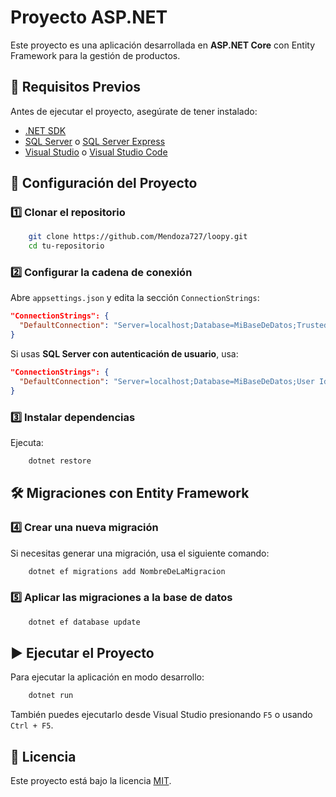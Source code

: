 # Proyecto ASP.NET

Este proyecto es una aplicación desarrollada en **ASP.NET Core** con Entity Framework para la gestión de productos.

## 📌 Requisitos Previos

Antes de ejecutar el proyecto, asegúrate de tener instalado:

- [.NET SDK](https://dotnet.microsoft.com/en-us/download)
- [SQL Server](https://www.microsoft.com/en-us/sql-server/sql-server-downloads) o [SQL Server Express](https://www.microsoft.com/en-us/sql-server/sql-server-downloads)
- [Visual Studio](https://visualstudio.microsoft.com/) o [Visual Studio Code](https://code.visualstudio.com/)

## 🚀 Configuración del Proyecto

### 1️⃣ Clonar el repositorio
```sh
    git clone https://github.com/Mendoza727/loopy.git
    cd tu-repositorio
```

### 2️⃣ Configurar la cadena de conexión
Abre `appsettings.json` y edita la sección `ConnectionStrings`:
```json
"ConnectionStrings": {
  "DefaultConnection": "Server=localhost;Database=MiBaseDeDatos;Trusted_Connection=True;"
}
```
Si usas **SQL Server con autenticación de usuario**, usa:
```json
"ConnectionStrings": {
  "DefaultConnection": "Server=localhost;Database=MiBaseDeDatos;User Id=tu_usuario;Password=tu_contraseña;"
}
```

### 3️⃣ Instalar dependencias
Ejecuta:
```sh
    dotnet restore
```

## 🛠️ Migraciones con Entity Framework

### 4️⃣ Crear una nueva migración
Si necesitas generar una migración, usa el siguiente comando:
```sh
    dotnet ef migrations add NombreDeLaMigracion
```

### 5️⃣ Aplicar las migraciones a la base de datos
```sh
    dotnet ef database update
```

## ▶️ Ejecutar el Proyecto
Para ejecutar la aplicación en modo desarrollo:
```sh
    dotnet run
```

También puedes ejecutarlo desde Visual Studio presionando `F5` o usando `Ctrl + F5`.

## 📜 Licencia
Este proyecto está bajo la licencia [MIT](LICENSE).


